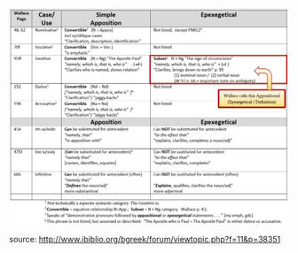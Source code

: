 ![../images/Pasted image 20230403142914.png](../images/Pasted%20image%2020230403142914.png)

source: http://www.ibiblio.org/bgreek/forum/viewtopic.php?f=11&p=38351